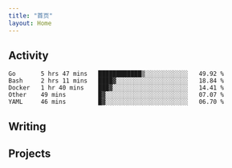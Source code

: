 ```yaml
---
title: "首页"
layout: Home
---
```


## Activity
<!--START_SECTION:waka-->
```text
Go       5 hrs 47 mins   ████████████▒░░░░░░░░░░░░   49.92 % 
Bash     2 hrs 11 mins   ████▓░░░░░░░░░░░░░░░░░░░░   18.84 % 
Docker   1 hr 40 mins    ███▓░░░░░░░░░░░░░░░░░░░░░   14.41 % 
Other    49 mins         █▓░░░░░░░░░░░░░░░░░░░░░░░   07.07 % 
YAML     46 mins         █▓░░░░░░░░░░░░░░░░░░░░░░░   06.70 % 
```
<!--END_SECTION:waka-->

## Writing
<PindedPosts />

## Projects
<Projects />

